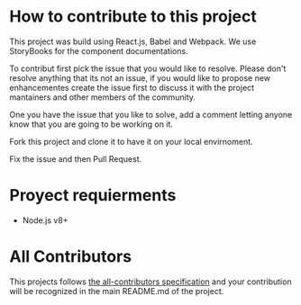 # How to contribute to this project

This project was build using React.js, Babel and Webpack. We use StoryBooks for the component documentations.

To contribut first pick the issue that you would like to resolve. Please don't resolve anything that its not an issue, if you would like to propose new enhancementes create the issue first to discuss it with the project mantainers and other members of the community.

One you have the issue that you like to solve, add a comment letting anyone know that you are going to be working on it.

Fork this project and clone it to have it on your local envirnoment.

Fix the issue and then Pull Request.

# Proyect requierments

- Node.js v8+

# All Contributors

This projects follows [the all-contributors specification](https://github.com/kentcdodds/all-contributors) and your contribution will be recognized in the main README.md of the project.
